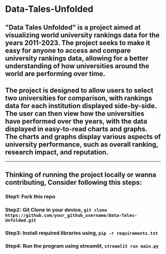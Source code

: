 # Data-Tales-Unfolded

## "Data Tales Unfolded" is a project aimed at visualizing world university rankings data for the years 2011-2023. The project seeks to make it easy for anyone to access and compare university rankings data, allowing for a better understanding of how universities around the world are performing over time.

## The project is designed to allow users to select two universities for comparison, with rankings data for each institution displayed side-by-side. The user can then view how the universities have performed over the years, with the data displayed in easy-to-read charts and graphs. The charts and graphs display various aspects of university performance, such as overall ranking, research impact, and reputation.
---
## Thinking of running the project locally or wanna contributing, Consider following this steps:

### Step1: Fork this repo
### Step2: Git Clone in your device, `git clone https://github.com/your_github_username/Data-Tales-Unfolded.git`
### Step3: Install required libraries using, `pip -r requirements.txt`
### Step4: Run the program using streamlit, `streamlit run main.py`
